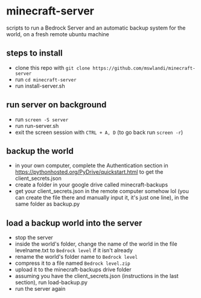 # minecraft-server
scripts to run a Bedrock Server and an automatic backup system for the world, on a fresh remote ubuntu machine

## steps to install
- clone this repo with `git clone https://github.com/mswlandi/minecraft-server`
- run `cd minecraft-server`
- run install-server.sh

## run server on background
- run `screen -S server`
- run run-server.sh
- exit the screen session with `CTRL + A, D` (to go back run `screen -r`)

## backup the world
- in your own computer, complete the Authentication section in https://pythonhosted.org/PyDrive/quickstart.html to get the client_secrets.json
- create a folder in your google drive called minecraft-backups
- get your client_secrets.json in the remote computer somehow lol (you can create the file there and manually input it, it's just one line), in the same folder as backup.py

## load a backup world into the server
- stop the server
- inside the world's folder, change the name of the world in the file levelname.txt to `Bedrock level` if it isn't already
- rename the world's folder name to `Bedrock level`
- compress it to a file named `Bedrock level.zip`
- upload it to the minecraft-backups drive folder
- assuming you have the client_secrets.json (instructions in the last section), run load-backup.py
- run the server again